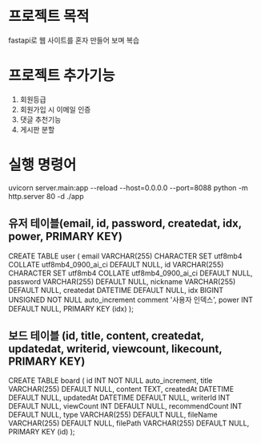 # 프로젝트 목적
fastapi로 웹 사이트를 혼자 만들어 보며 복습

# 프로젝트 추가기능
1. 회원등급
2. 회원가입 시 이메일 인증
3. 댓글 추천기능
4. 게시판 분할

# 실행 명령어
uvicorn server.main:app --reload --host=0.0.0.0 --port=8088
python -m http.server 80 -d ./app

## 유저 테이블(email, id, password, createdat, idx, power, PRIMARY KEY)

CREATE TABLE user
  (
     email     VARCHAR(255) CHARACTER SET utf8mb4 COLLATE utf8mb4_0900_ai_ci DEFAULT NULL,
     id        VARCHAR(255) CHARACTER SET utf8mb4 COLLATE utf8mb4_0900_ai_ci DEFAULT NULL,
     password  VARCHAR(255) DEFAULT NULL,
     nickname  VARCHAR(255) DEFAULT NULL,
     createdat DATETIME DEFAULT NULL,
     idx       BIGINT UNSIGNED NOT NULL auto_increment comment '사용자 인덱스',
     power 	   INT DEFAULT NULL,
     PRIMARY KEY (idx)
  );

## 보드 테이블 (id, title, content, createdat, updatedat, writerid, viewcount, likecount, PRIMARY KEY)

CREATE TABLE board
  (
     id        INT NOT NULL auto_increment,
     title     VARCHAR(255) DEFAULT NULL,
     content   TEXT,
     createdAt DATETIME DEFAULT NULL,
     updatedAt DATETIME DEFAULT NULL,
     writerId  INT DEFAULT NULL,
     viewCount INT DEFAULT NULL,
     recommendCount INT DEFAULT NULL,
     type      VARCHAR(255) DEFAULT NULL,
     fileName  VARCHAR(255) DEFAULT NULL,
     filePath  VARCHAR(255) DEFAULT NULL,
     PRIMARY KEY (id)
);